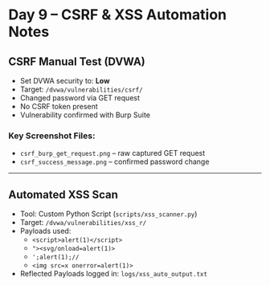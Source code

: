 # Day 9 – CSRF & XSS Automation Notes

## CSRF Manual Test (DVWA)
- Set DVWA security to: **Low**
- Target: `/dvwa/vulnerabilities/csrf/`
- Changed password via GET request
- No CSRF token present
- Vulnerability confirmed with Burp Suite

### Key Screenshot Files:
- `csrf_burp_get_request.png` – raw captured GET request
- `csrf_success_message.png` – confirmed password change

---

## Automated XSS Scan
- Tool: Custom Python Script (`scripts/xss_scanner.py`)
- Target: `/dvwa/vulnerabilities/xss_r/`
- Payloads used:
  - `<script>alert(1)</script>`
  - `"><svg/onload=alert(1)>`
  - `';alert(1);//`
  - `<img src=x onerror=alert(1)>`
- Reflected Payloads logged in: `logs/xss_auto_output.txt`

